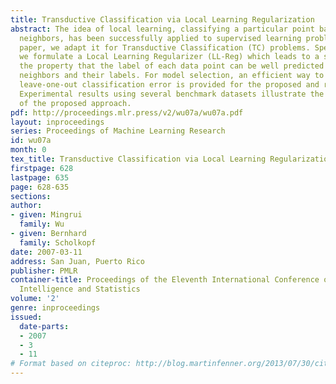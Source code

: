 ```yaml
---
title: Transductive Classification via Local Learning Regularization
abstract: The idea of local learning, classifying a particular point based on its
  neighbors, has been successfully applied to supervised learning problems. In this
  paper, we adapt it for Transductive Classification (TC) problems. Specifically,
  we formulate a Local Learning Regularizer (LL-Reg) which leads to a solution with
  the property that the label of each data point can be well predicted based on its
  neighbors and their labels. For model selection, an efficient way to compute the
  leave-one-out classification error is provided for the proposed and related algorithms.
  Experimental results using several benchmark datasets illustrate the effectiveness
  of the proposed approach.
pdf: http://proceedings.mlr.press/v2/wu07a/wu07a.pdf
layout: inproceedings
series: Proceedings of Machine Learning Research
id: wu07a
month: 0
tex_title: Transductive Classification via Local Learning Regularization
firstpage: 628
lastpage: 635
page: 628-635
sections: 
author:
- given: Mingrui
  family: Wu
- given: Bernhard
  family: Scholkopf
date: 2007-03-11
address: San Juan, Puerto Rico
publisher: PMLR
container-title: Proceedings of the Eleventh International Conference on Artificial
  Intelligence and Statistics
volume: '2'
genre: inproceedings
issued:
  date-parts:
  - 2007
  - 3
  - 11
# Format based on citeproc: http://blog.martinfenner.org/2013/07/30/citeproc-yaml-for-bibliographies/
---
```

